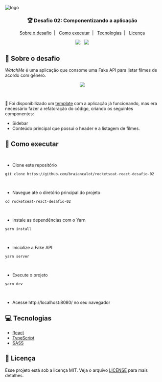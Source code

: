 ![logo](https://user-images.githubusercontent.com/41172933/160193998-cb892ea9-6eb1-472d-aa97-539fc92ba8ed.png)

<h3 align="center">
🏆 Desafio 02: Componentizando a aplicação
</h3>

<p align="center">
  <a href="#speech_balloon-sobre-o-desafio">Sobre o desafio</a>&nbsp;&nbsp;|&nbsp;&nbsp;
  <a href="#rocket-como-executar">Como executar</a>&nbsp;&nbsp;|&nbsp;&nbsp;
  <a href="#computer-tecnologias">Tecnologias</a>&nbsp;&nbsp;|&nbsp;&nbsp;
  <a href="#memo-licença">Licença</a>
</p>

<p align="center">
  <img src="https://img.shields.io/badge/Made by-BraianCalot-blue"/>
  &nbsp;
  <img src="https://img.shields.io/github/license/braiancalot/rocketseat-react-desafio-01"/>
</p>

## :speech_balloon: Sobre o desafio

*WatchMe* é uma aplicação que consome uma Fake API para listar filmes de acordo com gênero. 

<p align="center">
  <img width="auto" src="https://user-images.githubusercontent.com/41172933/160656278-24ba43b5-d8c3-48a9-8d3b-103cdbde7b9f.gif"/>
</p>

</br>

:dart: Foi disponibilizado um [template](https://github.com/rocketseat-education/ignite-template-componentizando-a-aplicacao) com a aplicação já funcionando, mas era necessário fazer a refatoração do código, criando os seguintes componentes:
- Sidebar
- Conteúdo principal que possui o header e a listagem de filmes.

## :rocket: Como executar 

</br>

- Clone este repositório

```
git clone https://github.com/braiancalot/rocketseat-react-desafio-02
```

</br>

- Navegue até o diretório principal do projeto
```
cd rocketseat-react-desafio-02
```

</br>

- Instale as dependências com o Yarn
```
yarn install
```

</br>

- Inicialize a Fake API
```
yarn server
```

</br>

- Execute o projeto
```
yarn dev
```

</br>

- Acesse http://localhost:8080/ no seu navegador

## :computer: Tecnologias

- [React](https://pt-br.reactjs.org)
- [TypeScript](https://www.typescriptlang.org)
- [SASS](https://sass-lang.com)


## :memo: Licença

Esse projeto está sob a licença MIT. Veja o arquivo [LICENSE](LICENSE) para mais detalhes.
